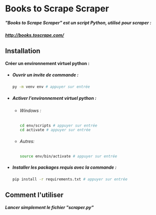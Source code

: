 # Books to Scrape Scraper

##### "Books to Scrape Scraper" est un script Python, utilisé pour scraper :
##### http://books.toscrape.com/

## Installation
#### Créer un environnement virtuel python :

* ##### Ouvrir un invite de commande :

    ```bash
    py -m venv env # appuyer sur entrée
    ```
  
* ##### Activer l'environnement virtuel python :

    * ###### Windows :
    
        ```bash
        cd env/scripts # appuyer sur entrée
        cd activate # appuyer sur entrée
        ```
    * ###### Autres:
    
        ```bash
        source env/bin/activate # appuyer sur entrée
        ```

* ##### Installer les packages requis avec la commande :

    ```bash
    pip install -r requirements.txt # appuyer sur entrée
    ```

## Comment l'utiliser

##### Lancer simplement le fichier "scraper.py"
